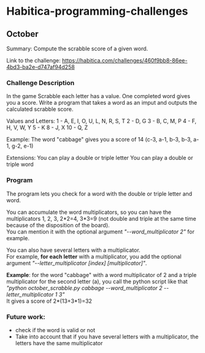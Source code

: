 # Habitica-programming-challenges
 
## October 

Summary: Compute the scrabble score of a given word.

Link to the challenge:
https://habitica.com/challenges/460f9bb8-86ee-4bd3-ba2e-d747af94d258

### Challenge Description

In the game Scrabble each letter has a value. One completed word gives you a score.
Write a program that takes a word as an imput and outputs the calculated scrabble score.

Values and Letters:
1 - A, E, I, O, U, L, N, R, S, T
2 - D, G
3 - B, C, M, P
4 - F, H, V, W, Y
5 - K
8 - J, X
10 - Q, Z

Example:
The word "cabbage" gives you a score of 14 (c-3, a-1, b-3, b-3, a-1, g-2, e-1)

Extensions:
You can play a double or triple letter
You can play a double or triple word

### Program
The program lets you check for a word with the double or triple letter and word. 

You can accumulate the word multiplicators, so you can have the multiplicators 1, 2, 3, 2\*2=4, 3\*3=9 (not double and triple  at the same time because of the disposition of the board). \
You can mention it with the optional argument *"--word_multiplicator 2"* for example.

You can also have several letters with a multiplicator. \
For example, **for each letter** with a multiplicator, you add the optional argument *"--letter_multiplicator [index] [multiplicator]"*.

**Example**: for the word "cabbage" with a word multiplicator of 2 and a triple multiplicator for the second letter (a), you call the python script like that \
*"python october_scrabble.py cabbage --word_multiplicator 2 --letter_multiplicator 1 3"*\
It gives a score of 2\*(13+3*1)=32 
 
### Future work: 
- check if the word is valid or not
- Take into account that if you have several letters with a multiplicator, the letters have the same multiplicator
